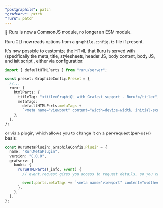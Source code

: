 ```yaml
---
"postgraphile": patch
"grafserv": patch
"ruru": patch
---
```


🚨 Ruru is now a CommonJS module, no longer an ESM module.

Ruru CLI now reads options from a `graphile.config.ts` file if present.

It's now possible to customize the HTML that Ruru is served with (specifically
the meta, title, stylesheets, header JS, body content, body JS, and init
script), either via configuration:

```ts
import { defaultHTMLParts } from "ruru/server";

const preset: GraphileConfig.Preset = {
  //...
  ruru: {
    htmlParts: {
      titleTag: "<title>GraphiQL with Grafast support - Ruru!</title>",
      metaTags:
        defaultHTMLParts.metaTags +
        `<meta name="viewport" content="width=device-width, initial-scale=1" />`,
    },
  },
};
```

or via a plugin, which allows you to change it on a per-request (per-user)
basis:

```ts
const RuruMetaPlugin: GraphileConfig.Plugin = {
  name: "RuruMetaPlugin",
  version: "0.0.0",
  grafserv: {
    hooks: {
      ruruHTMLParts(_info, event) {
        // event.request gives you access to request details, so you can customize it for the user

        event.parts.metaTags += `<meta name="viewport" content="width=device-width, initial-scale=1" />`;
      },
    },
  },
};
```
